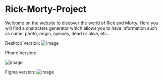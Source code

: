 # Rick-Morty-Project
Welcome on the website to discover the world of Rick and Morty.
Here you will find a characters generator which allows you to have information such as name, photo, origin, species, dead or alive, etc…

Desktop Version:
![image](https://github.com/Vincent-Ale/Rick-Morty-Project/assets/159807430/bb91e670-9dab-410e-994b-8341a137b212)

Phone Version:

![image](https://github.com/Vincent-Ale/Rick-Morty-Project/assets/159807430/6322ed84-f4a0-4f42-ae6a-88a9baae54a8)



Figma version:
![image](https://github.com/Vincent-Ale/Rick-Morty-Project/assets/159807430/8674a5ac-7076-4f08-b0e3-611a5c9f0dcc)


